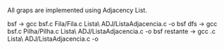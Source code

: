 All graps are implemented using Adjacency List.

bsf -> gcc bsf.c Fila/Fila.c Lista\ ADJ/ListaAdjacencia.c -o bsf
dfs -> gcc bsf.c Pilha/Pilha.c Lista\ ADJ/ListaAdjacencia.c -o bsf
restante -> gcc <nome>.c Lista\ ADJ/ListaAdjacencia.c -o <nome>
